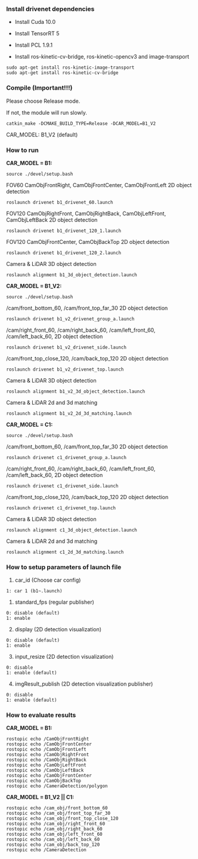 ### Install drivenet dependencies

* Install Cuda 10.0
* Install TensorRT 5
* Install PCL 1.9.1

* Install ros-kinetic-cv-bridge, ros-kinetic-opencv3 and image-transport
```
sudo apt-get install ros-kinetic-image-transport
sudo apt-get install ros-kinetic-cv-bridge
```

### Compile (Important!!!)

Please choose Release mode.

If not, the module will run slowly.

```
catkin_make -DCMAKE_BUILD_TYPE=Release -DCAR_MODEL=B1_V2
```

CAR_MODEL: B1_V2 (default)

### How to run

**CAR_MODEL = B1:**

```
source ./devel/setup.bash
```

FOV60 CamObjFrontRight, CamObjFrontCenter, CamObjFrontLeft  2D object detection
```
roslaunch drivenet b1_drivenet_60.launch
```

FOV120 CamObjRightFront, CamObjRightBack, CamObjLeftFront, CamObjLeftBack  2D object detection
```
roslaunch drivenet b1_drivenet_120_1.launch
```

FOV120 CamObjFrontCenter, CamObjBackTop  2D object detection
```
roslaunch drivenet b1_drivenet_120_2.launch
```

Camera & LiDAR 3D object detection
```
roslaunch alignment b1_3d_object_detection.launch
```

**CAR_MODEL = B1_V2:**

```
source ./devel/setup.bash
```

/cam/front_bottom_60, /cam/front_top_far_30 2D object detection
```
roslaunch drivenet b1_v2_drivenet_group_a.launch
```

/cam/right_front_60, /cam/right_back_60, /cam/left_front_60, /cam/left_back_60,  2D object detection
```
roslaunch drivenet b1_v2_drivenet_side.launch
```

/cam/front_top_close_120, /cam/back_top_120  2D object detection
```
roslaunch drivenet b1_v2_drivenet_top.launch
```

Camera & LiDAR 3D object detection
```
roslaunch alignment b1_v2_3d_object_detection.launch
```

Camera & LiDAR 2d and 3d matching
```
roslaunch alignment b1_v2_2d_3d_matching.launch
```

**CAR_MODEL = C1:**

```
source ./devel/setup.bash
```

/cam/front_bottom_60, /cam/front_top_far_30 2D object detection
```
roslaunch drivenet c1_drivenet_group_a.launch
```

/cam/right_front_60, /cam/right_back_60, /cam/left_front_60, /cam/left_back_60,  2D object detection
```
roslaunch drivenet c1_drivenet_side.launch
```

/cam/front_top_close_120, /cam/back_top_120  2D object detection
```
roslaunch drivenet c1_drivenet_top.launch
```

Camera & LiDAR 3D object detection
```
roslaunch alignment c1_3d_object_detection.launch
```

Camera & LiDAR 2d and 3d matching
```
roslaunch alignment c1_2d_3d_matching.launch
```

### How to setup parameters of launch file

1. car_id (Choose car config)
```
1: car 1 (b1~.launch)
```

1. standard_fps (regular publisher)
```
0: disable (default)
1: enable
```

2. display  (2D detection visualization)
```
0: disable (default)
1: enable
```

3. input_resize (2D detection visualization)
```
0: disable
1: enable (default)
```

4. imgResult_publish (2D detection visualization publisher)
```
0: disable
1: enable (default)
```

### How to evaluate results

**CAR_MODEL = B1:**

```
rostopic echo /CamObjFrontRight
rostopic echo /CamObjFrontCenter
rostopic echo /CamObjFrontLeft
rostopic echo /CamObjRightFront
rostopic echo /CamObjRightBack
rostopic echo /CamObjLeftFront
rostopic echo /CamObjLeftBack
rostopic echo /CamObjFrontCenter
rostopic echo /CamObjBackTop
rostopic echo /CameraDetection/polygon
```

**CAR_MODEL = B1_V2 || C1:**

```
rostopic echo /cam_obj/front_bottom_60
rostopic echo /cam_obj/front_top_far_30
rostopic echo /cam_obj/front_top_close_120
rostopic echo /cam_obj/right_front_60
rostopic echo /cam_obj/right_back_60
rostopic echo /cam_obj/left_front_60
rostopic echo /cam_obj/left_back_60
rostopic echo /cam_obj/back_top_120
rostopic echo /CameraDetection
```
